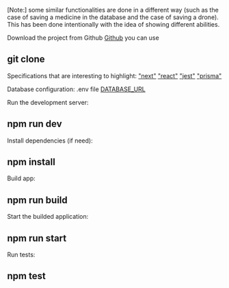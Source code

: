 [Note:] some similar functionalities are done in a different way (such as the case of saving a medicine in the database and the case of saving a drone). This has been done intentionally with the idea of showing different abilities.

Download the project from Github [Github](https://github.com/JavierTF/musala-exam.git) you can use 
## git clone

Specifications that are interesting to highlight:
["next"]("13.4.8")
["react"]("18.2.0")
["jest"]("^29.6.1")
["prisma"]("^5.0.0")

Database configuration: .env file
[DATABASE_URL]("mysql://root:mariadb@localhost:3306/musala")

Run the development server:
## npm run dev

Install dependencies (if need):
## npm install

Build app:
## npm run build

Start the builded application:
## npm run start

Run tests:
## npm test